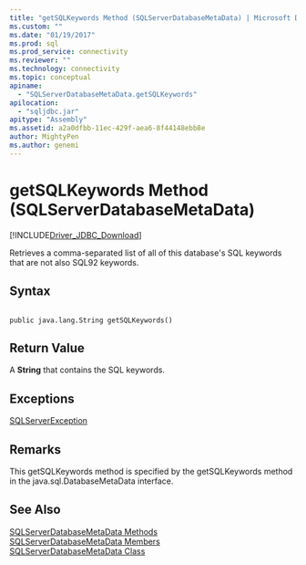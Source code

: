 ```yaml
---
title: "getSQLKeywords Method (SQLServerDatabaseMetaData) | Microsoft Docs"
ms.custom: ""
ms.date: "01/19/2017"
ms.prod: sql
ms.prod_service: connectivity
ms.reviewer: ""
ms.technology: connectivity
ms.topic: conceptual
apiname: 
  - "SQLServerDatabaseMetaData.getSQLKeywords"
apilocation: 
  - "sqljdbc.jar"
apitype: "Assembly"
ms.assetid: a2a0dfbb-11ec-429f-aea6-8f44148ebb8e
author: MightyPen
ms.author: genemi
---
```

# getSQLKeywords Method (SQLServerDatabaseMetaData)
[!INCLUDE[Driver_JDBC_Download](../../../includes/driver_jdbc_download.md)]

  Retrieves a comma-separated list of all of this database's SQL keywords that are not also SQL92 keywords.  
  
## Syntax  
  
```  
  
public java.lang.String getSQLKeywords()  
```  
  
## Return Value  
 A **String** that contains the SQL keywords.  
  
## Exceptions  
 [SQLServerException](../../../connect/jdbc/reference/sqlserverexception-class.md)  
  
## Remarks  
 This getSQLKeywords method is specified by the getSQLKeywords method in the java.sql.DatabaseMetaData interface.  
  
## See Also  
 [SQLServerDatabaseMetaData Methods](../../../connect/jdbc/reference/sqlserverdatabasemetadata-methods.md)   
 [SQLServerDatabaseMetaData Members](../../../connect/jdbc/reference/sqlserverdatabasemetadata-members.md)   
 [SQLServerDatabaseMetaData Class](../../../connect/jdbc/reference/sqlserverdatabasemetadata-class.md)  
  
  
